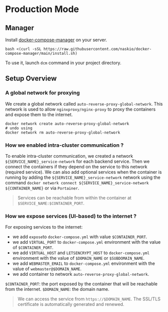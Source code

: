 # Production Mode

## Manager

Install [docker-compose-manager](https://github.com/naskio/docker-compose-manager) on your server.

```shell
bash <(curl -sSL https://raw.githubusercontent.com/naskio/docker-compose-manager/main/install.sh)
```

To use it, launch `dcm` command in your project directory.

## Setup Overview

### A global network for proxying

We create a global network called `auto-reverse-proxy-global-network`. This network is used to
allow `nginxproxy/nginx-proxy` to proxy the containers and expose them to the internet.

```shell
docker network create auto-reverse-proxy-global-network
# undo using 
docker network rm auto-reverse-proxy-global-network
```

### How we enabled intra-cluster communication ?

To enable intra-cluster communication, we created a network `${SERVICE_NAME}_service-network` for each backend service.
Then we connect the containers if they depend on the service to this network (required service). We can also add
optional services when the container is running by adding the `${SERVICE_NAME}_service-network` network using the
command `docker network connect ${SERVICE_NAME}_service-network ${CONTAINER_NAME}` or via `Portainer`.

> Services can be reachable from within the container at `$SERVICE_NAME:$CONTAINER_PORT`.

### How we expose services (UI-based) to the internet ?

For exposing services to the internet:

- we add `expose`to `docker-compose.yml` with value `$CONTAINER_PORT`.
- we add `VIRTUAL_PORT` to `docker-compose.yml` environment with the value of `$CONTAINER_PORT`.
- we add `VIRTUAL_HOST` and `LETSENCRYPT_HOST` to `docker-compose.yml` environment with the value of `$DOMAIN_NAME`
  or `$SUBDOMAIN_NAME`.
- we add `WEBMASTER_EMAIL` to `docker-compose.yml` environment with the value of `webmaster@$DOMAIN_NAME`.
- we add container to network `auto-reverse-proxy-global-network`.

`$CONTAINER_PORT`: the port exposed by the container that will be reachable from the internet.
`$DOMAIN_NAME`: the domain name.

> We can access the service from `https://$DOMAIN_NAME`. The SSL/TLS certificate is automatically generated and renewed.
